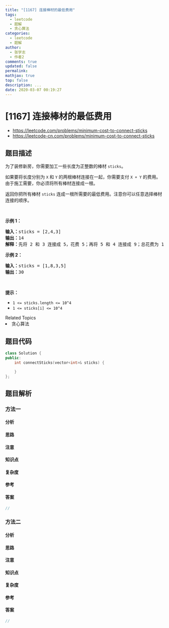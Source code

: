 ```yaml
---
title: "[1167] 连接棒材的最低费用"
tags:
  - leetcode
  - 题解
  - 贪心算法
categories:
  - leetcode
  - 题解
author:
  - 张学志
  - 作者2
comments: true
updated: false
permalink:
mathjax: true
top: false
description: ...
date: 2020-03-07 00:19:27
---
```



# [1167] 连接棒材的最低费用
* https://leetcode.com/problems/minimum-cost-to-connect-sticks
* https://leetcode-cn.com/problems/minimum-cost-to-connect-sticks


## 题目描述

<p>为了装修新房，你需要加工一些长度为正整数的棒材&nbsp;<code>sticks</code>。</p>

<p>如果要将长度分别为&nbsp;<code>X</code> 和&nbsp;<code>Y</code>&nbsp;的两根棒材连接在一起，你需要支付&nbsp;<code>X + Y</code>&nbsp;的费用。 由于施工需要，你必须将所有棒材连接成一根。</p>

<p>返回你把所有棒材&nbsp;<code>sticks</code>&nbsp;连成一根所需要的最低费用。注意你可以任意选择棒材连接的顺序。</p>

<p>&nbsp;</p>

<p><strong>示例 1：</strong></p>

<pre><strong>输入：</strong>sticks = [2,4,3]
<strong>输出：</strong>14
<strong>解释：</strong>先将 2 和 3 连接成 5，花费 5；再将 5 和 4 连接成 9；总花费为 14。
</pre>

<p><strong>示例 2：</strong></p>

<pre><strong>输入：</strong>sticks = [1,8,3,5]
<strong>输出：</strong>30
</pre>

<p>&nbsp;</p>

<p><strong>提示：</strong></p>

<ul>
	<li><code>1 &lt;= sticks.length &lt;= 10^4</code></li>
	<li><code>1 &lt;= sticks[i] &lt;= 10^4</code></li>
</ul>
<div><div>Related Topics</div><div><li>贪心算法</li></div></div>


## 题目代码

```cpp
class Solution {
public:
    int connectSticks(vector<int>& sticks) {

    }
};
```


## 题目解析


### 方法一

#### 分析

#### 思路

#### 注意

#### 知识点

#### 复杂度

#### 参考

#### 答案

```cpp
//
```


### 方法二

#### 分析

#### 思路

#### 注意

#### 知识点

#### 复杂度

#### 参考

#### 答案

```cpp
//
```


